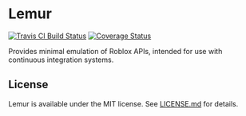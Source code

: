 # Lemur
[![Travis CI Build Status](https://api.travis-ci.org/LPGhatguy/lemur.svg?branch=master)](https://travis-ci.org/LPGhatguy/lemur)
[![Coverage Status](https://coveralls.io/repos/github/LPGhatguy/lemur/badge.svg?branch=master)](https://coveralls.io/github/LPGhatguy/lemur?branch=master)

Provides minimal emulation of Roblox APIs, intended for use with continuous integration systems.

## License
Lemur is available under the MIT license. See [LICENSE.md](LICENSE.md) for details.
